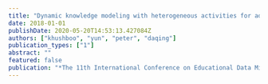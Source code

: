 ```yaml
---
title: "Dynamic knowledge modeling with heterogeneous activities for adaptive textbooks"
date: 2018-01-01
publishDate: 2020-05-20T14:53:13.427084Z
authors: ["khushboo", "yun", "peter", "daqing"]
publication_types: ["1"]
abstract: ""
featured: false
publication: "*The 11th International Conference on Educational Data Mining*"
---
```


